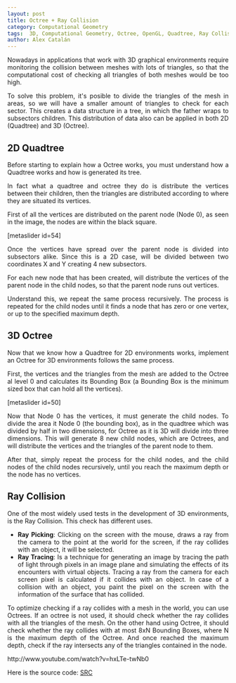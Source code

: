 ```yaml
---
layout: post
title: Octree + Ray Collision
category: Computational Geometry
tags:  3D, Computational Geometry, Octree, OpenGL, Quadtree, Ray Collision, Teapot	
author: Alex Catalán
---
```


<p style="text-align:justify;">
	Nowadays&nbsp;in applications that work with 3D graphical environments require monitoring the collision between meshes with lots of triangles, so that the computational cost of checking all triangles of both meshes would be too high.
</p>
<p style="text-align:justify;">
	To solve this problem, it&#039;s posible to&nbsp;divide the triangles of the mesh in areas, so we will have a smaller amount of triangles to check for each sector.&nbsp;This creates a data structure in a tree, in which the father wraps to subsectors children. This distribution of data also can be applied in both 2D (Quadtree) and 3D (Octree).
</p>
<p id="more">
	<!--more-->
</p>
<div>
	<h2>
		2D Quadtree
	</h2>
	<p style="text-align:justify;">
		Before starting to explain how a Octree works, you must understand how a Quadtree works and how is generated its tree.
	</p>
	<p style="text-align:justify;">
		In fact what a quadtree and octree they do is distribute the vertices between their children, then the triangles are distributed according to where they are situated its vertices.
	</p>
	<p style="text-align:justify;">
		First of all the vertices are distributed on the parent node (Node 0), as seen in the image, the nodes are within the black square.
	</p>
	<p>
		[metaslider id=54]
	</p>
	<p style="text-align:justify;">
		Once the vertices have spread over the parent node is divided into subsectors alike. Since this is a 2D case, will be divided between two coordinates X and Y creating 4 new subsectors.
	</p>
	<p style="text-align:justify;">
		For each new node that has been created, will distribute the vertices of the parent node in the child nodes, so that the parent node&nbsp;runs out vertices.
	</p>
	<p style="text-align:justify;">
		Understand this, we repeat the same process recursively. The process is repeated for the child nodes until it finds a node that has zero or one vertex, or up to the specified maximum depth.
	</p>
</div>
<div>
	<h2>
		3D Octree
	</h2>
	<p style="text-align:justify;">
		Now that we know how a Quadtree for 2D environments works, implement an Octree for 3D environments follows the same process.
	</p>
	<p style="text-align:justify;">
		First, the vertices and the triangles from the mesh are added to the Octree al level 0 and calculates&nbsp;its&nbsp;Bounding Box (a Bounding Box is the minimum sized box that can hold all the vertices).
	</p>
	<p>
		[metaslider id=50]
	</p>
	<p style="text-align:justify;">
		Now that Node 0 has the vertices, it must&nbsp;generate the child nodes. To divide the area it Node 0 (the bounding box), as in the quadtree which was divided by half in two dimensions, for Octree as it is 3D will divide into three dimensions. This will generate 8 new child nodes, which are Octrees, and will distribute the vertices and the triangles&nbsp;of the parent node to them.
	</p>
	<p>
	<a href="http://madowen.es/wp-content/uploads/2013/04/Octree-all-nodes.jpg" rel="" target="" title=""><!--<img alt="Octree - all nodes" class="size-full wp-image-52 aligncenter" height="350" src="http://madowen.es/wp-content/uploads/2013/04/Octree-all-nodes.jpg" title="Octree - all nodes" width="963" />--></a>
	</p>
	<p style="text-align:justify;">
		After that, simply repeat the process for the child nodes, and the child nodes of the child nodes recursively, until you reach the maximum depth or the node has no vertices.
	</p>
</div>
<div>
	<h2>
		Ray Collision
	</h2>
	<p style="text-align:justify;">
		One of the most widely used tests in the development of 3D environments, is the Ray Collision. This check has different uses.
	</p>
	<ul>
		<li style="text-align:justify;">
			<strong>Ray Picking</strong>: Clicking on the screen with the mouse, draws a ray from the camera to the point at the world for the screen, if the ray collides with an object, it will be selected.
		</li>
		<li style="text-align:justify;">
			<strong>Ray Tracing</strong>: Is a technique for generating an image by tracing the path of light through pixels in an image plane and simulating the effects of its encounters with virtual objects. Tracing a ray from the camera for each screen pixel is calculated if it collides with an object. In case of a collision with an object, you paint the pixel on the screen with the information of the surface that has collided.
		</li>
	</ul>
	<p>
		<a href="http://madowen.es/wp-content/uploads/2013/04/Octree-Ray-Collision-1.jpg" rel="" style="line-height:1.6em;" target="" title=""><!--<img alt="Octree - Ray Collision 1" class="alignnone size-full wp-image-59" height="350" src="http://madowen.es/wp-content/uploads/2013/04/Octree-Ray-Collision-1.jpg" title="Octree - Ray Collision" width="963" />--></a>
	</p>
	<p style="text-align:justify;">
		To optimize checking if a ray collides with a mesh in the world, you can use Octrees. If an octree is not used, it should check whether the ray collides with all the triangles of the mesh. On the other hand using Octree, it should check whether the ray collides with at most 8xN Bounding Boxes, where N is the maximum depth of the Octree. And once reached the maximum depth, check if the ray intersects any of the triangles contained in the node.
	</p>
	http://www.youtube.com/watch?v=hxLTe-twNb0
	<p style="text-align:justify;">
		Here is the source code: <a href="http://www.madowen.es/wp-content/uploads/2014/01/Octree-src.zip">SRC</a>
	</p>
</div>